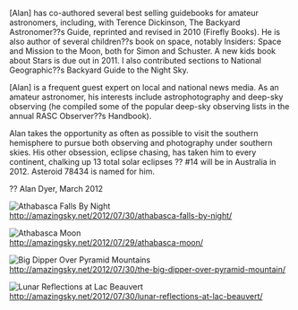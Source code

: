 <div id="wikitext">

<span id="excerpt"></span> [Alan] has co-authored several best selling
guidebooks for amateur astronomers, including, with Terence Dickinson,
The Backyard Astronomer??s Guide, reprinted and revised in 2010 (Firefly
Books). He is also author of several children??s book on space, notably
Insiders: Space and Mission to the Moon, both for Simon and Schuster. A
new kids book about Stars is due out in 2011. I also contributed
sections to National Geographic??s Backyard Guide to the Night Sky.

[Alan] is a frequent guest expert on local and national news media. As
an amateur astronomer, his interests include astrophotography and
deep-sky observing (he compiled some of the popular deep-sky observing
lists in the annual RASC Observer??s Handbook).

Alan takes the opportunity as often as possible to visit the southern
hemisphere to pursue both observing and photography under southern
skies. His other obsession, eclipse chasing, has taken him to every
continent, chalking up 13 total solar eclipses ?? \#14 will be in
Australia in 2012. Asteroid 78434 is named for him.

?? Alan Dyer, March 2012 <span id="excerptend"></span>

<div class="vspace">

</div>

<div>

![Athabasca Falls By
Night](http://wiki.tamouse.org?n=uploads.Art.TheAmazingSkyTheAstrophotographyAdventuresofAlanDyer.AthabascaFallsByNight.png "Athabasca Falls By Night")\
<http://amazingsky.net/2012/07/30/athabasca-falls-by-night/>

</div>

<div class="vspace">

</div>

<div>

![Athabasca
Moon](http://wiki.tamouse.org?n=uploads.Art.TheAmazingSkyTheAstrophotographyAdventuresofAlanDyer.AthabascaMoon.png "Athabasca Moon")\
<http://amazingsky.net/2012/07/29/athabasca-moon/>

</div>

<div class="vspace">

</div>

<div>

![Big Dipper Over Pyramid
Mountains](http://wiki.tamouse.org?n=uploads.Art.TheAmazingSkyTheAstrophotographyAdventuresofAlanDyer.BigDipperOverPyramidMountains.png "Big Dipper Over Pyramid Mountains")\
<http://amazingsky.net/2012/07/30/the-big-dipper-over-pyramid-mountain/>

</div>

<div class="vspace">

</div>

<div>

![Lunar Reflections at Lac
Beauvert](http://wiki.tamouse.org?n=uploads.Art.TheAmazingSkyTheAstrophotographyAdventuresofAlanDyer.LunarReflectionsAtLacBeauvert.png "Lunar Reflections at Lac Beauvert")\
<http://amazingsky.net/2012/07/30/lunar-reflections-at-lac-beauvert/>

</div>

<div class="vspace">

</div>

<div style="display: none;">

This goes at the bottom of the page, hidden by comment block class
Summary:Alan Dyer is a writer and producer of science programs for the
TELUS Spark science centre in Calgary. He is one of Canada??s best-known
astronomy writers, particularly in his role as associate editor of <span
class="wikiword">[SkyNews](http://wiki.tamouse.org?n=Art.SkyNews?action=edit)[?](http://wiki.tamouse.org?n=Art.SkyNews?action=edit)</span>
magazine. He also serves as a contributing editor to Sky and Telescope,
writing frequent reviews of equipment. Parent:(Art.)Photography
Categories:[Articles](http://wiki.tamouse.org?n=Category.Articles),[Links](http://wiki.tamouse.org?n=Category.Links)
Tags: astrophotography, alan dyer Source:<http://amazingsky.net/>

</div>

</div>
